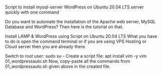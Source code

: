 Script to install mysql-server WordPress on Ubuntu 20.04 LTS server quickly with one command

Do you want to automate the installation of the Apache web server, MySQL Database and WordPress? Then here is the tutorial on that.

Install LAMP & WordPress using Script on Ubuntu 20.04 LTS
What you have to do is open the command terminal or if you are using VPS Hosting or Cloud server then you are already there.

Switch to root user:
sudo su -
Create a script file:
apt install vim -y
vim 01_wordpressauto.sh
Now, copy-paste all the commands from 01_wordpressauto.sh given above in the created file.
